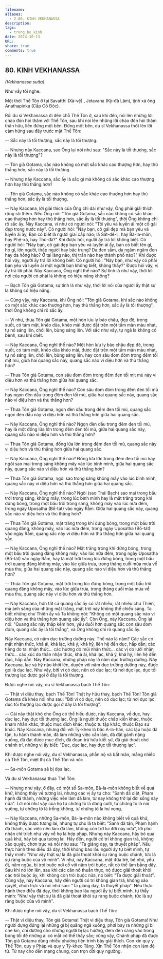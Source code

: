 ```yaml
---
filename: 
aliases:
  - 2.80. KINH VEKHANASSA
description: 
tags:
  - trung_bo_kinh
date: 2024-10-13
URL: 
share: true
comments: true
---
```

## 80. KINH VEKHANASSA  
_(Vekhanassa sutta)_

Như vầy tôi nghe.

Một thời Thế Tôn ở tại Savatthi (Xá-vệ) , Jetavana (Kỳ-đà Lâm), tịnh xá ông Anathapinka (Cấp Cô Ðộc).

Rồi du sĩ Vekhanassa đi đến chỗ Thế Tôn ở, sau khi đến, nói lên những lời chào đón hỏi thăm với Thế Tôn, sau khi nói lên những lời chào đón hỏi thăm thân hữu, liền đứng một bên. Ðứng một bên, du sĩ Vekhanassa thốt lên lời cảm hứng sau đây trước mặt Thế Tôn:

-- Sắc này là tối thượng, sắc này là tối thượng.

-- Nhưng này Kaccana, sao Ông lại nói như sau: "Sắc này là tối thượng, sắc này là tối thượng"?

-- Tôn giả Gotama, sắc nào không có một sắc khác cao thượng hơn, hay thù thắng hơn, sắc này là tối thượng.

-- Nhưng này Kaccana, sắc ấy là sắc gì mà không có sắc khác cao thượng hơn hay thù thắng hơn?

-- Tôn giả Gotama, sắc nào không có sắc khác cao thượng hơn hay thù thắng hơn, sắc ấy là tối thượng.

-- Này Kaccana, lời giải thích của Ông chỉ dài như vậy, Ông phải giải thích rộng rãi thêm. Nếu Ông nói: "Tôn giả Gotama, sắc nào không có sắc khác cao thượng hơn hay thù thắng hơn, sắc ấy là tối thượng", thời Ông không chỉ rõ sắc ấy. Này Kaccana, ví như có người nói: "Tôi yêu và luyến ái một cô gái đẹp trong nước này". Có người hỏi: "Này bạn, cô gái đẹp mà bạn yêu và luyến ái ấy, Bạn có biết là người giai cấp nào; là Sát-đế-lị, hay Bà-la-môn, hay Phệ-xá, hay Thủ-đà?" Khi được hỏi, người ấy trả lời không biết. Có người hỏi: "Này bạn, cô gái đẹp bạn yêu và luyến ái ấy, bạn có biết tên gì, họ gì, lớn người, thấp người hay bậc trung? Da đen sẫm, da ngăm ngăm đen hay da hồng hào? Ở tại làng nào, thị trấn nào hay thành phố nào?" Khi được hỏi vậy, người ấy trả lời không biết. Có người hỏi: "Này bạn, như vậy có phải bạn yêu và luyến ái một người bạn không biết, không thấy?" Ðược hỏi vậy, vị ấy trả lời phải. Này Kaccana, Ông nghĩ thế nào? Sự tình là như vậy, thời lời nói của người có phải là không có hiệu năng không?

-- Bạch Tôn giả Gotama, sự tình là như vậy, thời lời nói của người ấy thật sự là không có hiệu năng.

-- Cũng vậy, này Kaccana, khi Ông nói: "Tôn giả Gotama, khi sắc nào không có một sắc khác cao thượng hơn, hay thù thắng hơn, sắc ấy là tối thượng", thời Ông không chỉ rõ sắc ấy.

-- Ví như, thưa Tôn giả Gotama, một hòn lưu ly bảo châu, đẹp đẽ, trong suốt, có tám mặt, khéo dũa, khéo mài được đặt trên một tấm màn màu nhạt, tự nó sáng lên, chói lên, bừng sáng lên. Với sắc như vây, tự ngã là không có bệnh, sau khi chết.

-- Này Kaccana, Ông nghĩ thế nào? Một hòn lưu ly bảo châu đẹp đẽ, trong suốt, có tám mặt, khéo dũa khéo mài, được đặt trên một tấm màn màu nhạt, tự nó sáng lên, chói lên, bừng sáng lên, hay con sâu đom đóm trong đêm tối mịt mù, giữa hai quang sắc này, quang sắc nào vi diệu hơn và thù thắng hơn?

-- Thưa Tôn giả Gotama, con sâu đom đóm trong đêm đen tối mịt mù này vi diệu hơn và thù thắng hơn giữa hai quang sắc.

-- Này Kaccana, Ông nghĩ thế nào? Con sâu đom đóm trong đêm đen tối mù hay ngọn đèn dầu trong đêm đen tối mù, giữa hai quang sắc này, quang sắc nào vi diệu hơn và thù thắng hơn?

-- Thưa Tôn giả Gotama, ngọn đèn dầu trong đêm đen tối mù, quang sắc ngọn đèn dầu này vi diệu hơn và thù thắng hơn giữa hai quang sắc.

-- Này Kaccana, Ông nghĩ thế nào? Ngọn đèn dầu trong đêm đen tối mù, hay là một đống lửa lớn trong đêm đen tối mù, giữa hai quang sắc này, quang sắc nào vi diệu hơn và thù thắng hơn?

-- Thưa Tôn giả Gotama, đống lửa lớn trong đêm đen tối mù, quang sắc này vi diệu hơn và thù thắng hơn giữa hai quang sắc.

-- Này Kaccana, Ông nghĩ thế nào? Ðống lửa lớn trong đêm đen tối mù hay ngôi sao mai trong sáng không mây vào lúc bình minh, giữa hai quang sắc này, quang sắc nào vi diệu hơn và thù thắng hơn?

-- Thưa Tôn giả Gotama, ngôi sao trong sáng không mây vào lúc bình minh, quang sắc này vi diệu hơn và thù thắng hơn giữa hai quang sắc.

-- Này Kaccana, Ông nghĩ thế nào? Ngôi (sao Thái Bạch) sao mai trong bầu trời trong sáng, không mây, trong lúc bình minh hay là mặt trăng trong khi đứng bóng, trong một bầu trời trong sáng, không mây vào lúc nửa đêm, trong ngày Uposatha (Bố-tát) vào ngày Rằm. Giữa hai quang sắc này, quang sắc nào vi diệu hơn và thù thắng hơn?

-- Thưa Tôn giả Gotama, mặt trăng trong khi đứng bóng, trong một bầu trời quang đãng, không mây, vào lúc nửa đêm, trong ngày Uposatha (Bố-tát) vào ngày Rằm, quang sắc này vi diệu hơn và thù thắng hơn giữa hai quang sắc.

-- Này Kaccana, Ông nghĩ thế nào? Mặt trăng trong khi đứng bóng, trong một bầu trời quang đãng không mây, vào lúc nửa đêm, trong ngày Uposatha (Bố-tát) vào ngày Rằm, hay là mặt trời trong lúc đứng bóng, trong một bầu trời quang đãng không mây, vào lúc giữa trưa, trong tháng cuối mùa mưa về mùa thu, giữa hai quang sắc này, quang sắc nào vi diệu hơn và thù thắng hơn?

-- Thưa Tôn giả Gotama, mặt trời trong lúc đứng bóng, trong một bầu trời quang đãng không mây, vào lúc giữa trưa, trong tháng cuối mùa mưa về mùa thu, quang sắc này vi diệu hơn và thù thắng hơn.

-- Này Kaccana, hơn tất cả quang sắc ấy có rất nhiều, rất nhiều chư Thiên, mà ánh sáng của những mặt trăng, mặt trời này không thể chiếu sáng. Ta biết những chư Thiên ấy và Ta không nói: "Không có một quang sắc nào vi diệu hơn và thù thắng hơn quang sắc ấy". Còn Ông, này Kaccana, Ông lại nói: "Quang sắc này thấp kém hơn, yếu đuối hơn quang sắc con sâu đom đóm, quang sắc ấy là tối thắng", và Ông không chỉ rõ quang sắc ấy.

Này Kaccana, có năm dục trưởng dưỡng này. Thế nào là năm? Các sắc có mắt nhận thức, khả ái, khả lạc, khả ý, khả hỷ, liên hệ đến dục, hấp dẫn; các tiếng do tai nhận thức... các hương do mũi nhận thức... các vị do lưỡi nhận thức... các xúc do thân nhận thức, khả ái, khả lạc, khả ý, khả hỷ, liên hệ đến dục, hấp dẫn. Này Kaccana, những pháp này là năm dục trưởng dưỡng. Này Kaccana, lạc và hỷ nào khởi lên, duyên với năm dục trưởng dưỡng này, được gọi là dục lạc. Như vậy, bởi vì có dục, nên có dục lạc; từ nơi dục lạc, dục tối thượng lạc được gọi ở đây là tối thượng.

Ðược nghe nói vậy, du sĩ Vekhanassa bạch Thế Tôn:

-- Thật vi diệu thay, bạch Thế Tôn! Thật hy hữu thay, bạch Thế Tôn! Tôn giả Gotama đã khéo nói như sau: "Bởi vì có dục, nên có dục lạc; từ nơi dục lạc, dục tối thượng lạc được gọi ở đây là tối thượng".

-- Cái này thật khó cho Ông có thể hiểu được, này Kaccana, về dục, hay dục lạc, hay dục tối thượng lạc. Ông là người thuộc chấp kiến khác, thuộc kham nhẫn khác, thuộc mục đích khác, thuộc tu tập khác, thuộc Ðạo sư khác. Này Kaccana, nhưng đối với Tỷ-kheo là bậc A-la-hán, các lậu hoặc đã tận, tu hành thành mãn, đã làm những việc cần làm, đã đặt gánh nặng xuống, đã đạt được mục đích, đã đoạn trừ hữu kiết sử, đã giải thoát nhờ chánh trí, những vị ấy biết: "Dục, dục lạc, hay dục tối thượng lạc".

Khi được nghe nói vậy, du sĩ Vekhanassa, phẫn nộ và bất mãn, mắng nhiếc cả Thế Tôn, miệt thị cả Thế Tôn và nói:

-- Sa-môn Gotama sẽ bị đọa lạc.

Và du sĩ Vekhanassa thưa Thế Tôn:

-- Nhưng như vậy, ở đây, có một số Sa-môn, Bà-la-môn không biết về quá khứ, không thấy về tương lai, nhưng các vị ấy tự cho: "Sanh đã diệt, Phạm hạnh đã thành, những việc nên làm đã làm, từ nay không trở lại đời sống này nữa". Lời nói như vậy của họ tự chứng tỏ là đáng cười, tự chứng tỏ là nói suông, tự chứng tỏ là trống không, tự chứng tỏ là hư vọng.

-- Này Kaccana, những Sa-môn, Bà-la-môn nào không biết về quá khứ, không thấy được tương lai, nhưng tự cho là ta biết: "Sanh đã tận, Phạm hạnh đã thành, các việc nên làm đã làm, không còn trở lui đời này nữa", lời phủ nhận chỉ trích như vậy về họ là hợp pháp. Nhưng này Kaccana, hãy bỏ qua quá khứ, hãy bỏ qua tương lai. Hãy đến, người có trí không gian trá, không xảo quyệt, chơn trực và nói như sau: "Ta giảng dạy, ta thuyết pháp". Nếu thực hành theo điều đã dạy, thời không bao lâu người ấy tự biết mình, tự thấy mình: "Như vậy thật sự là đã giải thoát khỏi sự ràng buộc chánh, tức là sự ràng buộc của vô minh". Ví như, này Kaccana, một đứa trẻ, bé nhỏ, yếu ớt, nằm ngửa, bị trói buộc nơi cổ với năm trói buộc, rất có thể làm bằng dây. Sau khi nó lớn lên, sau khi các căn nó thuần thục, nó được giải thoát khỏi các trói buộc ấy, khi không còn trói buộc nữa, nó biết: "Ta được giải thoát". Cũng vậy, này Kaccana, hãy đến người có trí không gian trá, không xảo quyệt, chơn trực và nói như sau: "Ta giảng dạy, ta thuyết pháp". Nếu thực hành theo điều đã dạy, thời không bao lâu người ấy tự biết mình, tự thấy mình: "Như vậy thật sự là đã giải thoát khỏi sự ràng buộc chánh, tức là sự ràng buộc của vô minh".

Khi được nghe nói vậy, du sĩ Vekhanassa bạch Thế Tôn:

-- Thật vi diệu thay, Tôn giả Gotama! Thật vi diệu thay, Tôn giả Gotama! Như người dựng đứng lại những gì bị quăng ngã xuống, phơi bày ra những gì bị che kín, chỉ đường cho những người bị lạc hướng, đem đèn sáng vào trong bóng tối để những ai có mắt có thể thấy sắc; cũng vậy, Chánh pháp đã được Tôn giả Gotama dùng nhiều phương tiện trình bày giải thích. Con xin quy y Thế Tôn, quy y Pháp và quy y Tỷ-kheo Tăng. Xin Thế Tôn nhận con làm đệ tử. Từ nay cho đến mạng chung, con trọn đời quy ngưỡng.